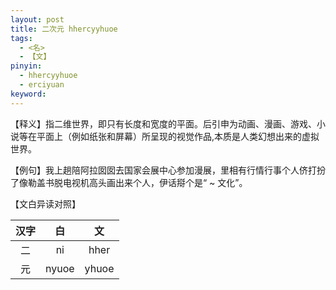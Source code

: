 ```yaml
---
layout: post
title: 二次元 hhercyyhuoe
tags:
  - <名>
  - 【文】
pinyin: 
  - hhercyyhuoe
  - erciyuan
keyword: 
---
```


【释义】指二维世界，即只有长度和宽度的平面。后引申为动画、漫画、游戏、小说等在平面上（例如纸张和屏幕）所呈现的视觉作品,本质是人类幻想出来的虚拟世界。                                

【例句】我上趟陪阿拉囡囡去国家会展中心参加漫展，里相有行情行事个人侪打扮了像勒盖书脱电视机高头画出来个人，伊话搿个是“ ~ 文化”。                         

【文白异读对照】                

| 汉字 | 白 | 文 |        
| :---: | :---: | :---: |           
| 二 | ni | hher |        
| 元 | nyuoe | yhuoe |        

